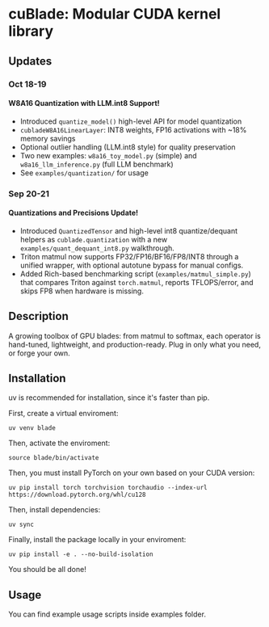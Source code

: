 # cuBlade: Modular CUDA kernel library

## Updates

### **Oct 18-19**

#### W8A16 Quantization with LLM.int8 Support!

* Introduced `quantize_model()` high-level API for model quantization
* `cubladeW8A16LinearLayer`: INT8 weights, FP16 activations with ~18% memory savings
* Optional outlier handling (LLM.int8 style) for quality preservation
* Two new examples: `w8a16_toy_model.py` (simple) and `w8a16_llm_inference.py` (full LLM benchmark)
* See `examples/quantization/` for usage

### **Sep 20-21**

#### Quantizations and Precisions Update!

* Introduced `QuantizedTensor` and high-level int8 quantize/dequant helpers as `cublade.quantization` with a new `examples/quant_dequant_int8.py` walkthrough.
* Triton matmul now supports FP32/FP16/BF16/FP8/INT8 through a unified wrapper, with optional autotune bypass for manual configs.
* Added Rich-based benchmarking script (`examples/matmul_simple.py`) that compares Triton against `torch.matmul`, reports TFLOPS/error, and skips FP8 when hardware is missing.

## Description

A growing toolbox of GPU blades:
from matmul to softmax, each operator is hand-tuned, lightweight, and production-ready.
Plug in only what you need, or forge your own.

## Installation

uv is recommended for installation, since it's faster than pip.

First, create a virtual enviroment:

`uv venv blade`

Then, activate the enviroment:

`source blade/bin/activate`

Then, you must install PyTorch on your own based on your CUDA version:

`uv pip install torch torchvision torchaudio --index-url https://download.pytorch.org/whl/cu128`

Then, install dependencies:

`uv sync`

Finally, install the package locally in your enviroment:

`uv pip install -e . --no-build-isolation`

You should be all done!

## Usage

You can find example usage scripts inside examples folder.
